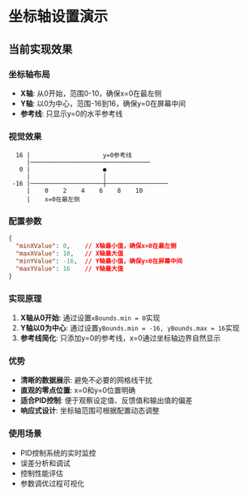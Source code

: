 # 坐标轴设置演示

## 当前实现效果

### 坐标轴布局
- **X轴**: 从0开始，范围0-10，确保x=0在最左侧
- **Y轴**: 以0为中心，范围-16到16，确保y=0在屏幕中间
- **参考线**: 只显示y=0的水平参考线

### 视觉效果
```
  16 |                    y=0参考线
     |─────────────────────────────────
   0 |                    ●
     |                    │
 -16 |────────────────────┼─────────────────
     |    0    2    4    6    8    10
     |    x=0在最左侧
```

### 配置参数
```json
{
  "minXValue": 0,    // X轴最小值，确保x=0在最左侧
  "maxXValue": 10,   // X轴最大值
  "minYValue": -16,  // Y轴最小值，确保y=0在屏幕中间
  "maxYValue": 16    // Y轴最大值
}
```

### 实现原理
1. **X轴从0开始**: 通过设置`xBounds.min = 0`实现
2. **Y轴以0为中心**: 通过设置`yBounds.min = -16, yBounds.max = 16`实现
3. **参考线简化**: 只添加y=0的参考线，x=0通过坐标轴边界自然显示

### 优势
- **清晰的数据展示**: 避免不必要的网格线干扰
- **直观的零点位置**: x=0和y=0位置明确
- **适合PID控制**: 便于观察设定值、反馈值和输出值的偏差
- **响应式设计**: 坐标轴范围可根据配置动态调整

### 使用场景
- PID控制系统的实时监控
- 误差分析和调试
- 控制性能评估
- 参数调优过程可视化
